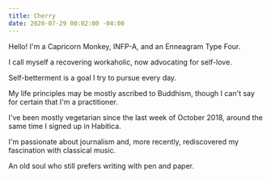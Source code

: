 ```yaml
---
title: Cherry
date: 2020-07-29 00:02:00 -04:00
---
```


Hello! I'm a Capricorn Monkey, INFP-A, and an Enneagram Type Four.

I call myself a recovering workaholic, now advocating for self-love.

Self-betterment is a goal I try to pursue every day.

My life principles may be mostly ascribed to Buddhism, though I can't say for certain that I'm a practitioner.

I've been mostly vegetarian since the last week of October 2018, around the same time I signed up in Habitica.

I'm passionate about journalism and, more recently, rediscovered my fascination with classical music.

An old soul who still prefers writing with pen and paper.